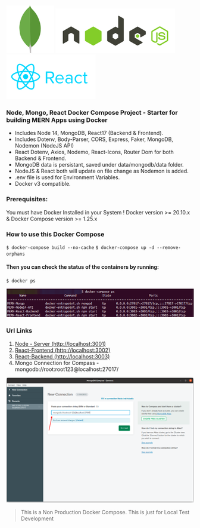 ![Logo](docs/leaf.svg) ![Logo](docs/nodejs.svg)  ![Logo](docs/reactjs.svg) 

###  Node, Mongo, React Docker Compose Project - Starter for building MERN Apps using Docker

- Includes Node 14, MongoDB, React17 (Backend & Frontend).
- Includes Dotenv, Body-Parser, CORS, Express, Faker, MongoDB, Nodemon (NodeJS API)
- React Dotenv, Axios, Nodemo, React-Icons, Router Dom for both Backend & Frontend.
- MongoDB data is persistant, saved under data/mongodb/data folder.
- NodeJS & React both will update on file change as Nodemon is added.
- .env file is used for Environment Variables.
- Docker v3 compatible.

### Prerequisites:

You must have Docker Installed in your System ! Docker version >= 20.10.x & Docker Compose version >= 1.25.x

### How to use this Docker Compose
`$ docker-compose build --no-cache`
`$ docker-compose up -d --remove-orphans`

#### Then you can check the status of the containers by running:
`$ docker ps`

![Logo](docs/docker_ps.png) 

### Url Links
1. [Node - Server (http://localhost:3001)](http://localhost:3001 "Node - Server - URL")
2. [React-Frontend (http://localhost:3002)](http://localhost:3002 "React-Frontend (http://localhost:3002)")
3. [React-Backend (http://localhost:3003)](http://localhost:3003 "React-Backend (http://localhost:3003)")
4. Mongo Connection for Compass - mongodb://root:root123@localhost:27017/

![Logo](docs/mongodb_connection.png) 


> This is a Non Production Docker Compose. This is just for Local Test Development

